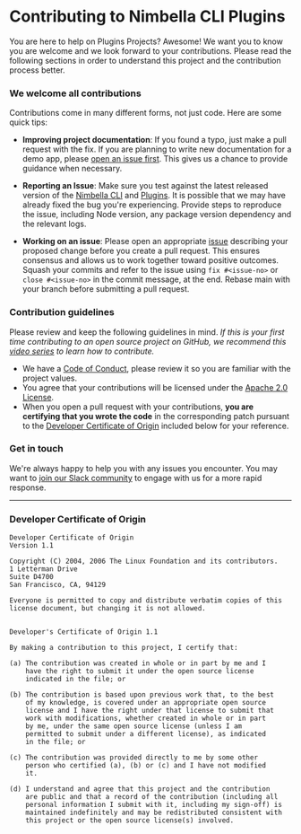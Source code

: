 # Contributing to Nimbella CLI Plugins

You are here to help on Plugins Projects? Awesome! We want you to know you are welcome and we look forward to your contributions. Please read the following sections in order to understand this project and the contribution process better.


### We welcome all contributions

Contributions come in many different forms, not just code. Here are some quick tips:
- **Improving project documentation**: If you found a typo, just make a pull request with the fix. If you are planning to write new documentation for a demo app, please [open an issue first](../../issues/new/choose). This gives us a chance to provide guidance when necessary.
- **Reporting an Issue**: Make sure you test against the latest released version of the [Nimbella CLI](https://nimbella.io/downloads/nim/nim.html#install-the-nimbella-command-line-tool-nim) and [Plugins](https://github.com/nimbella/nimbella-cli-plugins/releases). It is possible that we may have already fixed the bug you're experiencing. Provide steps to reproduce the issue, including Node version, any package version dependency and the relevant logs.

- **Working on an issue**: Please open an appropriate [issue](../../issues/new/choose) describing your proposed change before you create a pull request. This ensures consensus and allows us to work together toward positive outcomes. Squash your commits and refer to the issue using `fix #<issue-no>` or `close #<issue-no>` in the commit message, at the end. Rebase main with your branch before submitting a pull request.

### Contribution guidelines

Please review and keep the following guidelines in mind. _If this is your first time contributing to an open source project on GitHub, we recommend this [video series](https://egghead.io/courses/how-to-contribute-to-an-open-source-project-on-github) to learn how to contribute._
- We have a [Code of Conduct](CODE_OF_CONDUCT.md), please review it so you are familiar with the project values.
- You agree that your contributions will be licensed under the [Apache 2.0 License](LICENSE).
- When you open a pull request with your contributions, **you are certifying that you wrote the code** in the corresponding patch pursuant to the [Developer Certificate of Origin](#developer-certificate-of-origin) included below for your reference.

### Get in touch

We're always happy to help you with any issues you encounter. You may want to [join our Slack community](https://nimbella-community.slack.com/) to engage with us for a more rapid response.


---

### Developer Certificate of Origin

```
Developer Certificate of Origin
Version 1.1

Copyright (C) 2004, 2006 The Linux Foundation and its contributors.
1 Letterman Drive
Suite D4700
San Francisco, CA, 94129

Everyone is permitted to copy and distribute verbatim copies of this
license document, but changing it is not allowed.


Developer's Certificate of Origin 1.1

By making a contribution to this project, I certify that:

(a) The contribution was created in whole or in part by me and I
    have the right to submit it under the open source license
    indicated in the file; or

(b) The contribution is based upon previous work that, to the best
    of my knowledge, is covered under an appropriate open source
    license and I have the right under that license to submit that
    work with modifications, whether created in whole or in part
    by me, under the same open source license (unless I am
    permitted to submit under a different license), as indicated
    in the file; or

(c) The contribution was provided directly to me by some other
    person who certified (a), (b) or (c) and I have not modified
    it.

(d) I understand and agree that this project and the contribution
    are public and that a record of the contribution (including all
    personal information I submit with it, including my sign-off) is
    maintained indefinitely and may be redistributed consistent with
    this project or the open source license(s) involved.
```
